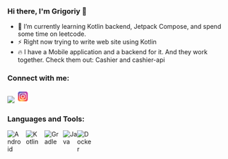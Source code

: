 ### Hi there, I'm Grigoriy 👋

- 🌱 I’m currently learning Kotlin backend, Jetpack Compose, and spend some time on leetcode.
- ⚡ Right now trying to write web site using Kotlin
- 🔥 I have a Mobile application and a backend for it. And they work together. Check them out: Cashier and cashier-api

### Connect with me:
<a href="https://www.linkedin.com/in/grigoriy-mikhalchuk-v/"><img height="30" src="https://cdn.jsdelivr.net/gh/devicons/devicon/icons/linkedin/linkedin-original.svg"></a>
<a href="https://www.instagram.com/grigoriymikhalchuk/"><img height="30" src="https://github.com/Grigoriym/GrigoriyM/blob/main/icon/instagram.png"></a>

### Languages and Tools:

<img align="left" alt="Android" width="32px" src="https://cdn.jsdelivr.net/gh/devicons/devicon/icons/android/android-plain-wordmark.svg" style="padding-right:10px;" />
<img align="left" alt="Kotlin" width="32px" src="https://cdn.jsdelivr.net/gh/devicons/devicon/icons/kotlin/kotlin-original.svg" style="padding-right:10px;"/>
<img align="left" alt="Gradle" width="32px" src="https://cdn.jsdelivr.net/gh/devicons/devicon/icons/gradle/gradle-plain.svg" style="padding-right:10px;"/>
<img align="left" alt="Java" width="32px" src="https://cdn.jsdelivr.net/gh/devicons/devicon/icons/java/java-original-wordmark.svg"/>
<img align="left" alt="Docker" width="32px" src="https://cdn.jsdelivr.net/gh/devicons/devicon/icons/docker/docker-original.svg"/>
